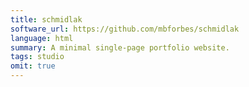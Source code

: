 ```yaml
---
title: schmidlak
software_url: https://github.com/mbforbes/schmidlak
language: html
summary: A minimal single-page portfolio website.
tags: studio
omit: true
---
```

